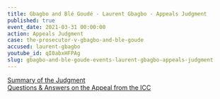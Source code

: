 ```yaml
---
title: Gbagbo and Blé Goudé - Laurent Gbagbo - Appeals Judgment
published: true
event_date: 2021-03-31 00:00:00
action: Appeals Judgment
case: the-prosecutor-v-gbagbo-and-ble-goude
accused: laurent-gbagbo
youtube_id: qI0abxHFPAg
slug: gbagbo-and-ble-goude-events-laurent-gbagbo-appeals-judgment
---
```

[Summary of the Judgment](https://www.icc-cpi.int/itemsDocuments/2021-03-31-gbagbo-ble-goude-appeals-judgment-summary.pdf)<br>[Questions & Answers on the Appeal from the ICC](https://www.icc-cpi.int/itemsDocuments/2021-03-31-gbagbo-ble-goude-judgment-faq-eng.pdf)
